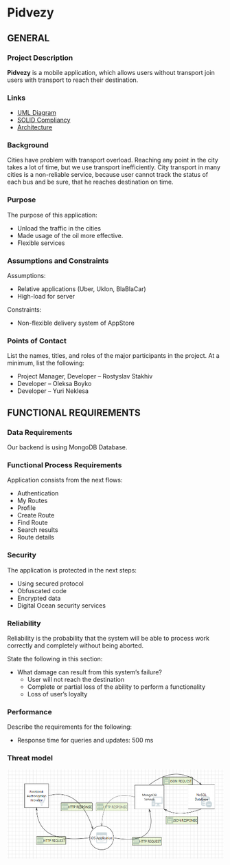 # Pidvezy
## GENERAL
### Project Description
**Pidvezy** is a mobile application, which allows users without transport join users with transport to reach their destination.

### Links
- [UML Diagram](https://htmlpreview.github.io/?https://github.com/RostykStakhiv/pidvezy/blob/master/Docs/PidvezyDiagram.html)
- [SOLID Compliancy](https://github.com/RostykStakhiv/pidvezy/blob/master/Docs/solid-compliant.md)
- [Architecture](https://github.com/RostykStakhiv/pidvezy/blob/master/Docs/architecture.md)

### Background
Cities have problem with transport overload. Reaching any point in the city takes a lot of time, but we use transport inefficiently. City transport in many cities is a non-reliable service, because user cannot track the status of each bus and be sure, that he reaches destination on time.
### Purpose
The purpose of this application:
  - Unload the traffic in the cities
  - Made usage of the oil more effective. 
  - Flexible services
### Assumptions and Constraints
Assumptions:
  - Relative applications (Uber, Uklon, BlaBlaCar)
  - High-load for server

Constraints:
  - Non-flexible delivery system of AppStore

### Points of Contact
List the names, titles, and roles of the major participants in the project.  At a minimum, list the following:
  - Project Manager, Developer – Rostyslav Stakhiv
  - Developer – Oleksa Boyko
  - Developer – Yuri Neklesa
## FUNCTIONAL REQUIREMENTS
### Data Requirements
Our backend is using MongoDB Database.

### Functional Process Requirements
Application consists from the next flows:
  - Authentication
  - My Routes
  - Profile
  - Create Route
  - Find Route
  - Search results
  - Route details

### Security
The application is protected in the next steps: 
  - Using secured protocol
  - Obfuscated code
  - Encrypted data
  - Digital Ocean security services
### Reliability
Reliability is the probability that the system will be able to process work correctly and completely without being aborted.

State the following in this section:
  - What damage can result from this system’s failure?
    - User will not reach the destination
    - Complete or partial loss of the ability to perform a functionality
    - Loss of user’s loyalty

### Performance
Describe the requirements for the following:
  - Response time for queries and updates: 500 ms

### Threat model
![tm](/Docs/Images/threatmodel.png?raw=true)